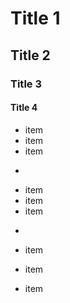 Title 1
==
Title 2
-
### Title 3 #
####  Title 4


* item
* item
* item

-

+ item
+ item
+ item

-

- item
- item
- item
